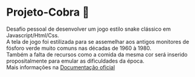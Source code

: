 # Projeto-Cobra 🐍
Desafio pessoal de desenvolver um jogo estilo snake clássico em Javascript/Html/Css.\
A tela de jogo foi estilizada para se assemelhar aos antigos monitores de fósforo verde muito comuns nas décadas de 1960 à 1980.\
Também a falta de recursos como a comida da mesma cor será inserido propositalmente para emular as dificuldades da época.\
Mais informações na [Documentação oficial](https://luiz-barros-92.github.io/luiz-barros/src/projetos/projeto-cobra.html)
